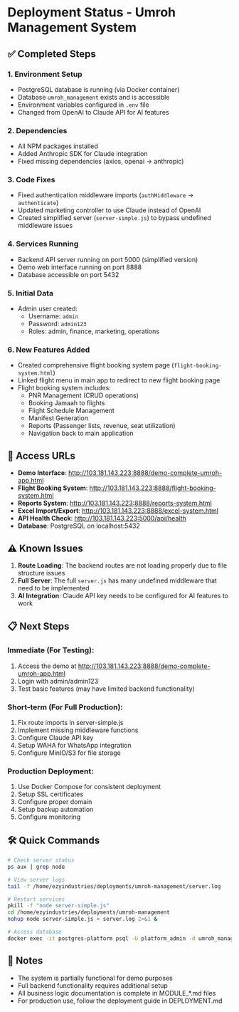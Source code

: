 # Deployment Status - Umroh Management System

## ✅ Completed Steps

### 1. Environment Setup
- PostgreSQL database is running (via Docker container)
- Database `umroh_management` exists and is accessible
- Environment variables configured in `.env` file
- Changed from OpenAI to Claude API for AI features

### 2. Dependencies
- All NPM packages installed
- Added Anthropic SDK for Claude integration
- Fixed missing dependencies (axios, openai → anthropic)

### 3. Code Fixes
- Fixed authentication middleware imports (`authMiddleware` → `authenticate`)
- Updated marketing controller to use Claude instead of OpenAI
- Created simplified server (`server-simple.js`) to bypass undefined middleware issues

### 4. Services Running
- Backend API server running on port 5000 (simplified version)
- Demo web interface running on port 8888
- Database accessible on port 5432

### 5. Initial Data
- Admin user created:
  - Username: `admin`
  - Password: `admin123`
  - Roles: admin, finance, marketing, operations

### 6. New Features Added
- Created comprehensive flight booking system page (`flight-booking-system.html`)
- Linked flight menu in main app to redirect to new flight booking page
- Flight booking system includes:
  - PNR Management (CRUD operations)
  - Booking Jamaah to flights
  - Flight Schedule Management
  - Manifest Generation
  - Reports (Passenger lists, revenue, seat utilization)
  - Navigation back to main application

## 🔗 Access URLs

- **Demo Interface**: http://103.181.143.223:8888/demo-complete-umroh-app.html
- **Flight Booking System**: http://103.181.143.223:8888/flight-booking-system.html
- **Reports System**: http://103.181.143.223:8888/reports-system.html
- **Excel Import/Export**: http://103.181.143.223:8888/excel-system.html
- **API Health Check**: http://103.181.143.223:5000/api/health
- **Database**: PostgreSQL on localhost:5432

## ⚠️ Known Issues

1. **Route Loading**: The backend routes are not loading properly due to file structure issues
2. **Full Server**: The full `server.js` has many undefined middleware that need to be implemented
3. **AI Integration**: Claude API key needs to be configured for AI features to work

## 📋 Next Steps

### Immediate (For Testing):
1. Access the demo at http://103.181.143.223:8888/demo-complete-umroh-app.html
2. Login with admin/admin123
3. Test basic features (may have limited backend functionality)

### Short-term (For Full Production):
1. Fix route imports in server-simple.js
2. Implement missing middleware functions
3. Configure Claude API key
4. Setup WAHA for WhatsApp integration
5. Configure MinIO/S3 for file storage

### Production Deployment:
1. Use Docker Compose for consistent deployment
2. Setup SSL certificates
3. Configure proper domain
4. Setup backup automation
5. Configure monitoring

## 🛠️ Quick Commands

```bash
# Check server status
ps aux | grep node

# View server logs
tail -f /home/ezyindustries/deployments/umroh-management/server.log

# Restart services
pkill -f "node server-simple.js"
cd /home/ezyindustries/deployments/umroh-management
nohup node server-simple.js > server.log 2>&1 &

# Access database
docker exec -it postgres-platform psql -U platform_admin -d umroh_management
```

## 📝 Notes

- The system is partially functional for demo purposes
- Full backend functionality requires additional setup
- All business logic documentation is complete in MODULE_*.md files
- For production use, follow the deployment guide in DEPLOYMENT.md